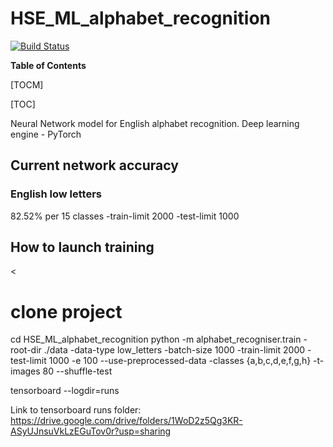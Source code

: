 # HSE_ML_alphabet_recognition

[![Build Status](https://travis-ci.com/xLoSyAsHx/HSE_ML_alphabet_recognition.svg?branch=master)](https://travis-ci.com/xLoSyAsHx/HSE_ML_alphabet_recognition)

**Table of Contents**

[TOCM]

[TOC]

Neural Network model for English alphabet recognition. Deep learning engine - PyTorch

## Current network accuracy
### English low letters
82.52% per 15 classes
-train-limit 2000 -test-limit 1000

## How to launch training
<
# clone project
cd HSE_ML_alphabet_recognition
python -m alphabet_recogniser.train -root-dir ./data  -data-type low_letters -batch-size 1000 -train-limit 2000 -test-limit 1000 -e 100 --use-preprocessed-data -classes {a,b,c,d,e,f,g,h} -t-images 80 --shuffle-test

tensorboard --logdir=runs
>


Link to tensorboard runs folder: https://drive.google.com/drive/folders/1WoD2z5Qg3KR-ASyUJnsuVkLzEGuTov0r?usp=sharing
